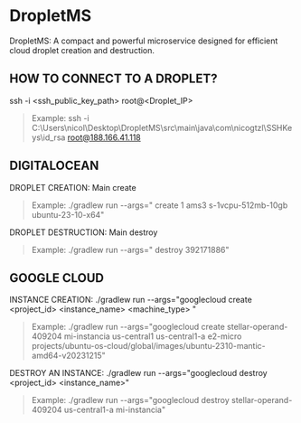 # DropletMS
DropletMS: A compact and powerful microservice designed for efficient cloud droplet creation and destruction.

## HOW TO CONNECT TO A DROPLET?
ssh -i <ssh_public_key_path> root@<Droplet_IP>
> Example: ssh -i C:\Users\nicol\Desktop\DropletMS\src\main\java\com\nicogtzl\SSHKeys\id_rsa root@188.166.41.118

## DIGITALOCEAN
DROPLET CREATION: Main <token> create <name> <region> <size> <image>
> Example: ./gradlew run --args="<token> create 1 ams3 s-1vcpu-512mb-10gb ubuntu-23-10-x64"

DROPLET DESTRUCTION: Main <token> destroy <dropletId>
> Example: ./gradlew run --args="<token> destroy 392171886"

## GOOGLE CLOUD
INSTANCE CREATION: ./gradlew run --args="googlecloud <token> create <project_id> <instance_name> <region> <zone> <machine_type> <image>"
> Example: ./gradlew run --args="googlecloud <token> create stellar-operand-409204 mi-instancia us-central1 us-central1-a e2-micro projects/ubuntu-os-cloud/global/images/ubuntu-2310-mantic-amd64-v20231215"

DESTROY AN INSTANCE: ./gradlew run --args="googlecloud <token> destroy <project_id> <zone> <instance_name>"
> Example: ./gradlew run --args="googlecloud <token> destroy stellar-operand-409204 us-central1-a mi-instancia"
